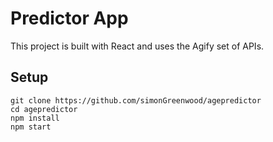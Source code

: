 # Predictor App
This project is built with React and uses the Agify set of APIs. 

## Setup 
`git clone https://github.com/simonGreenwood/agepredictor`
<br>
`cd agepredictor`
<br>
`npm install`
<br>
`npm start`
